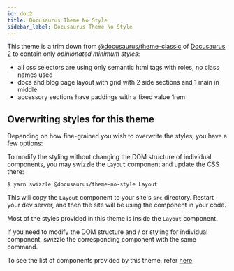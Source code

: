 ```yaml
---
id: doc2
title: Docusaurus Theme No Style
sidebar_label: Docusaurus Theme No Style
---
```


This theme is a trim down from [@docusaurus/theme-classic](https://github.com/facebook/docusaurus/tree/master/packages/docusaurus-theme-classic) of [Docusaurus 2](http://docusaurus-2.netlify.com/) to contain only _opinionated minimum styles_:

- all css selectors are using only semantic html tags with roles, no class names used
- docs and blog page layout with grid with 2 side sections and 1 main in middle
- accessory sections have paddings with a fixed value 1rem

## Overwriting styles for this theme

Depending on how fine-grained you wish to overwrite the styles, you have a few options:

To modify the styling without changing the DOM structure of individual components, you may swizzle the `Layout` component and update the CSS there:

```shell
$ yarn swizzle @docusaurus/theme-no-style Layout
```

This will copy the `Layout` component to your site's `src` directory. Restart your dev server, and then the site will be using the component in your code.

Most of the styles provided in this theme is inside the `Layout` component.

If you need to modify the DOM structure and / or styling for individual component, swizzle the corresponding component with the same command.

To see the list of components provided by this theme, refer [here](./src/theme/).
